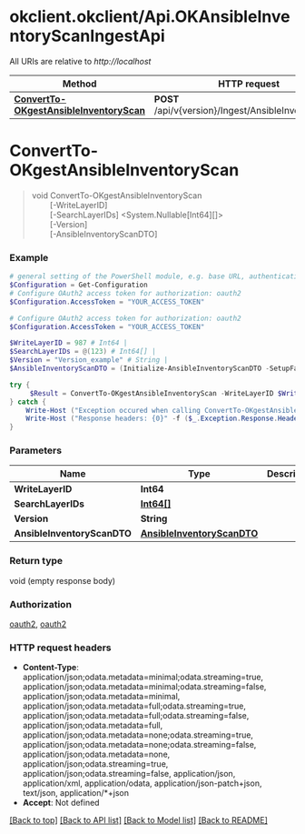 # okclient.okclient/Api.OKAnsibleInventoryScanIngestApi

All URIs are relative to *http://localhost*

Method | HTTP request | Description
------------- | ------------- | -------------
[**ConvertTo-OKgestAnsibleInventoryScan**](OKAnsibleInventoryScanIngestApi.md#ConvertTo-OKgestAnsibleInventoryScan) | **POST** /api/v{version}/Ingest/AnsibleInventoryScan | 


<a name="ConvertTo-OKgestAnsibleInventoryScan"></a>
# **ConvertTo-OKgestAnsibleInventoryScan**
> void ConvertTo-OKgestAnsibleInventoryScan<br>
> &nbsp;&nbsp;&nbsp;&nbsp;&nbsp;&nbsp;&nbsp;&nbsp;[-WriteLayerID] <Int64><br>
> &nbsp;&nbsp;&nbsp;&nbsp;&nbsp;&nbsp;&nbsp;&nbsp;[-SearchLayerIDs] <System.Nullable[Int64][]><br>
> &nbsp;&nbsp;&nbsp;&nbsp;&nbsp;&nbsp;&nbsp;&nbsp;[-Version] <String><br>
> &nbsp;&nbsp;&nbsp;&nbsp;&nbsp;&nbsp;&nbsp;&nbsp;[-AnsibleInventoryScanDTO] <PSCustomObject><br>



### Example
```powershell
# general setting of the PowerShell module, e.g. base URL, authentication, etc
$Configuration = Get-Configuration
# Configure OAuth2 access token for authorization: oauth2
$Configuration.AccessToken = "YOUR_ACCESS_TOKEN"

# Configure OAuth2 access token for authorization: oauth2
$Configuration.AccessToken = "YOUR_ACCESS_TOKEN"

$WriteLayerID = 987 # Int64 | 
$SearchLayerIDs = @(123) # Int64[] | 
$Version = "Version_example" # String | 
$AnsibleInventoryScanDTO = (Initialize-AnsibleInventoryScanDTO -SetupFacts "TODO" -YumInstalled "TODO" -YumRepos "TODO" -YumUpdates "TODO") # AnsibleInventoryScanDTO | 

try {
     $Result = ConvertTo-OKgestAnsibleInventoryScan -WriteLayerID $WriteLayerID -SearchLayerIDs $SearchLayerIDs -Version $Version -AnsibleInventoryScanDTO $AnsibleInventoryScanDTO
} catch {
    Write-Host ("Exception occured when calling ConvertTo-OKgestAnsibleInventoryScan: {0}" -f ($_.ErrorDetails | ConvertFrom-Json))
    Write-Host ("Response headers: {0}" -f ($_.Exception.Response.Headers | ConvertTo-Json))
}
```

### Parameters

Name | Type | Description  | Notes
------------- | ------------- | ------------- | -------------
 **WriteLayerID** | **Int64**|  | 
 **SearchLayerIDs** | [**Int64[]**](Int64.md)|  | 
 **Version** | **String**|  | 
 **AnsibleInventoryScanDTO** | [**AnsibleInventoryScanDTO**](AnsibleInventoryScanDTO.md)|  | 

### Return type

void (empty response body)

### Authorization

[oauth2](../README.md#oauth2), [oauth2](../README.md#oauth2)

### HTTP request headers

 - **Content-Type**: application/json;odata.metadata=minimal;odata.streaming=true, application/json;odata.metadata=minimal;odata.streaming=false, application/json;odata.metadata=minimal, application/json;odata.metadata=full;odata.streaming=true, application/json;odata.metadata=full;odata.streaming=false, application/json;odata.metadata=full, application/json;odata.metadata=none;odata.streaming=true, application/json;odata.metadata=none;odata.streaming=false, application/json;odata.metadata=none, application/json;odata.streaming=true, application/json;odata.streaming=false, application/json, application/xml, application/odata, application/json-patch+json, text/json, application/*+json
 - **Accept**: Not defined

[[Back to top]](#) [[Back to API list]](../README.md#documentation-for-api-endpoints) [[Back to Model list]](../README.md#documentation-for-models) [[Back to README]](../README.md)

